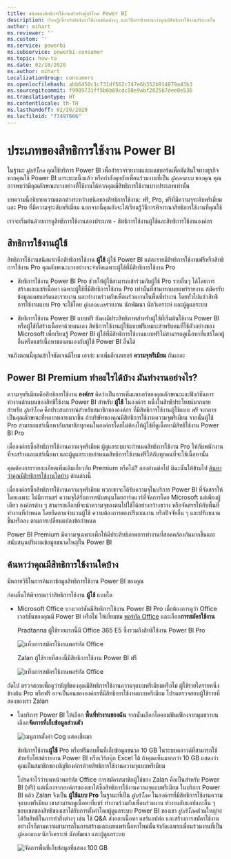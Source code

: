 ```yaml
---
title: ชนิดของสิทธิการใช้งานสำหรับผู้บริโภค Power BI
description: เรียนรู้เกี่ยวกับสิทธิการใช้งานชนิดต่างๆ และวิธีการพิจารณาว่าคุณมีสิทธิการใช้งานประเภทใด
author: mihart
ms.reviewer: ''
ms.custom: ''
ms.service: powerbi
ms.subservice: powerbi-consumer
ms.topic: how-to
ms.date: 02/18/2020
ms.author: mihart
LocalizationGroup: consumers
ms.openlocfilehash: abb6450c1c731df562c747e6b352b914879a43b3
ms.sourcegitcommit: f9909731ff5b6b69cdc58e9abf2025b7dee0e536
ms.translationtype: HT
ms.contentlocale: th-TH
ms.lasthandoff: 02/20/2020
ms.locfileid: "77497666"
---
```

# <a name="types-of-power-bi-licenses"></a>ประเภทของสิทธิการใช้งาน Power BI
ในฐานะ *ผู้บริโภค* คุณใช้บริการ Power BI เพื่อสำรวจรายงานและแดชบอร์ดเพื่อตัดสินใจทางธุรกิจ หากคุณใช้ Power BI มาระยะหนึ่งแล้ว หรือกำลังคุยกับเพื่อนร่วมงานที่เป็น *ผู้ออกแบบ* ของคุณ คุณอาจพบว่ามีคุณลักษณะบางอย่างที่ใช้งานได้หากคุณมีสิทธิการใช้งานบางประเภทเท่านั้น 

บทความนี้อธิบายความแตกต่างระหว่างชนิดของสิทธิการใช้งาน: ฟรี, Pro, ฟรีที่มีความจุระดับพรีเมี่ยม และ Pro ที่มีความจุระดับพรีเมี่ยม นอกจากนี้คุณยังจะได้เรียนรู้วิธีการพิจารณาสิทธิการใช้งานที่คุณใช้  

เราจะเริ่มต้นด้วยการดูสิทธิการใช้งานสองประเภท - สิทธิการใช้งานผู้ใช้และสิทธิการใช้งานองค์กร 

## <a name="user-licenses"></a>สิทธิการใช้งานผู้ใช้
สิทธิการใช้งานชนิดแรกคือสิทธิการใช้งาน **ผู้ใช้** ผู้ใช้ Power BI แต่ละรายมีสิทธิการใช้งานฟรีหรือสิทธิการใช้งาน Pro คุณลักษณะบางอย่างจะจำกัดเฉพาะผู้ใช้ที่มีสิทธิการใช้งาน Pro  

- สิทธิการใช้งาน Power BI Pro ช่วยให้ผู้ใช้สามารถเข้าร่วมกับผู้ใช้ Pro รายอื่นๆ ได้โดยการสร้างและแชร์เนื้อหา เฉพาะผู้ใช้ที่มีสิทธิการใช้งาน Pro เท่านั้นที่สามารถเผยแพร่รายงาน สมัครรับข้อมูลแดชบอร์ดและรายงาน และทำงานร่วมกับเพื่อนร่วมงานในพื้นที่ทำงาน โดยทั่วไปแล้วสิทธิการใช้งานแบบ Pro จะใช้โดย *ผู้ออกแบบ*รายงาน นักพัฒนา นักวิเคราะห์ และผู้ดูแลระบบ


- สิทธิการใช้งาน Power BI แบบฟรี ยังคงมีประสิทธิภาพสำหรับผู้ใช้ที่เริ่มต้นใช้งาน Power BI หรือผู้ใช้ที่สร้างเนื้อหาด้วยตนเอง สิทธิการใช้งานผู้ใช้แบบฟรีเหมาะสำหรับคนที่ใช้ตัวอย่างของ Microsoft เพื่อเรียนรู้ Power BI ผู้ใช้ที่มีสิทธิการใช้งานแบบฟรีไม่สามารถดูเนื้อหาที่แชร์โดยผู้อื่นหรือแชร์เนื้อหาของตนเองกับผู้ใช้ Power BI อื่นได้  

จนถึงตอนนี้คุณเข้าใจชัดเจนดีไหม  เอาล่ะ มาเพิ่มอีกเลเยอร์ **ความจุพรีเมียม** กันเถอะ

## <a name="what-does-power-bi-premium-do-how-does-it-work"></a>Power BI Premium ทำอะไรได้บ้าง มันทำงานอย่างไร?
ความจุพรีเมียมคือสิทธิการใช้งาน **องค์กร** คิดว่าเป็นการเพิ่มเลเยอร์ของคุณลักษณะและฟังก์ชันการทำงานด้านบนของสิทธิใช้งาน Power BI สำหรับ **ผู้ใช้** ในองค์กร หนึ่งในสิทธิประโยชน์มากมายสำหรับ *ผู้บริโภค* คือประสบการณ์สำหรับสมาชิกขององค์กร ที่มีสิทธิการใช้งานผู้ใช้แบบ *ฟรี* จะกลายเป็นคุณลักษณะที่หลากหลายมากขึ้น ถ้าบริษัทของคุณมีสิทธิการใช้งานความจุพรีเมียม จากนั้นผู้ใช้ Pro สามารถแชร์เนื้อหากับสมาชิกทุกคนในองค์กรโดยไม่ต้องให้ผู้ใช้ที่ดูเนื้อหามีสิทธิใช้งาน Power BI Pro   

เมื่อองค์กรซื้อสิทธิการใช้งานความจุพรีเมียม ผู้ดูแลระบบจะกำหนดสิทธิการใช้งาน Pro ให้กับพนักงานที่จะสร้างและแชร์เนื้อหา และผู้ดูแลระบบกำหนดสิทธิการใช้งานฟรีให้กับทุกคนที่จะใช้เนื้อหานั้น  

คุณต้องการรายละเอียดเพิ่มเติมเกี่ยวกับ Premium หรือไม่? ลองอ่านต่อไป มิฉะนั้นให้ข้ามไป [ค้นหาว่าคุณมีสิทธิการใช้งานใดบ้าง](#find-out-which-license-you-have) ด้านล่างนี้

เมื่อองค์กรซื้อสิทธิการใช้งานความจุพรีเมียม พวกเขาจะได้รับความจุในบริการ Power BI ที่จัดสรรให้โดยเฉพาะ ไม่มีการแชร์ ความจุได้รับการสนับสนุนโดยฮาร์ดแวร์ที่จัดการโดย Microsoft แต่เพียงผู้เดียว องค์กรต่าง ๆ สามารถเลือกที่จะนำความจุของตนไปใช้ได้อย่างกว้างขวาง หรือจัดสรรให้กับพื้นที่ทำงานที่กำหนด โดยยึดตามจำนวนผู้ใช้ ความต้องการของปริมาณงาน หรือปัจจัยอื่น ๆ และปรับขนาดขึ้นหรือลง ตามการเปลี่ยนแปลงข้อกำหนด

Power BI Premium มีความจุเฉพาะเพื่อให้มีประสิทธิภาพการทำงานที่สอดคล้องกันมากขึ้นและสนับสนุนปริมาณข้อมูลขนาดใหญ่ใน Power BI 


## <a name="find-out-which-license-you-have"></a>ค้นหาว่าคุณมีสิทธิการใช้งานใดบ้าง
มีหลายวิธีในการค้นหาข้อมูลสิทธิการใช้งาน Power BI ของคุณ 

ก่อนอื่นให้พิจารณาว่าสิทธิการใช้งาน **ผู้ใช้** แบบใด

- Microsoft Office บางเวอร์ชันมีสิทธิการใช้งาน Power BI Pro  เมื่อต้องการดูว่า Office เวอร์ชันของคุณมี Power BI หรือไม่ ให้เยี่ยมชม [พอร์ทัล Office](https://portal.office.com/account) และเลือก**การสมัครใช้งาน**

    Pradtanna ผู้ใช้รายแรกนี้มี Office 365 E5 ซึ่งรวมถึงสิทธิใช้งาน Power BI Pro

    ![แท็บการสมัครใช้งานพอร์ทัล Office](media/end-user-license/power-bi-license-office.png)

    Zalan ผู้ใช้รายที่สองนี้มีสิทธิการใช้งาน Power BI ฟรี 

    ![แท็บการสมัครใช้งานพอร์ทัล Office](media/end-user-license/power-bi-license-free.png)

ถัดไป ตรวจสอบเพื่อดูว่าบัญชีของคุณมีสิทธิการใช้งานความจุแบบพรีเมียมหรือไม่ ผู้ใช้รายใดรายหนึ่งข้างต้น Pro หรือฟรี อาจเป็นคนขององค์กรที่มีสิทธิการใช้งานแบบพรีเมียม  โปรดตรวจสอบผู้ใช้รายที่สองของเรา Zalan  

- ในบริการ Power BI ให้เลือก **พื้นที่ทำงานของฉัน** จากนั้นเลือกไอคอนฟันเฟืองจากมุมขวาบน เลือก**จัดการที่เก็บข้อมูลส่วนตัว**

    ![เมนูการตั้งค่า Cog แสดงขึ้นมา](media/end-user-license/power-bi-license-personal.png)

    สิทธิการใช้งาน**ผู้ใช้** Pro หรือฟรีมอบพื้นที่เก็บข้อมูลขนาด 10 GB ในระบบคลาวด์ที่สามารถใช้สำหรับโฮสต์รายงาน Power BI หรือเวิร์กบุ๊ก Excel ได้ ถ้าคุณเห็นมากกว่า 10 GB แสดงว่าคุณเป็นสมาชิกของบัญชีองค์กรด้วยสิทธิการใช้งานความจุแบบพรีเมียม

    โปรดจำไว้ว่าบนหน้าพอร์ทัล Office การสมัครสมาชิกผู้ใช้ของ Zalan คือเป็นสำหรับ Power BI (ฟรี) แต่เนื่องจากองค์กรของเขาได้ซื้อสิทธิการใช้งานความจุแบบพรีเมียม ในบริการ Power BI แล้ว Zalan จึงเป็น **ผู้ใช้แบบ Pro** ในฐานะที่เป็น *ผู้บริโภค* ในองค์กรที่มีสิทธิการใช้งานความจุแบบพรีเมียม เขาสามารถดูเนื้อหาที่แชร์ ทำงานร่วมกับเพื่อนร่วมงาน ทำงานกับแอปและอื่น ๆ ขอบเขตของสิทธิของเขาได้รับการตั้งค่าโดยผู้ดูแลระบบ Power BI ของเขา *ผู้บริโภค*ส่วนใหญ่จะได้รับสิทธิในการทำสิ่งต่างๆ เช่น ใช้ Q&A ส่งออกเนื้อหา แชร์แอปต่อ และสร้างการสมัครใช้งาน  อย่างไรก็ตามความสามารถในการสร้างและเผยแพร่เนื้อหาใหม่นั้นจำกัดเฉพาะเพื่อนร่วมงานที่เป็น *ผู้ออกแบบ* นักวิเคราะห์ นักพัฒนา และผู้ดูแลระบบ   <!-- how can he be Pro if I assigned him a Free account in the O365 portal?  Is he a Pro user with consumer permissions? -->

    ![จัดการพื้นที่เก็บข้อมูลที่แสดง 100 GB](media/end-user-license/power-bi-license-100gb.png)
